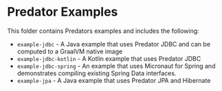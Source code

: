 # Predator Examples

This folder contains Predators examples and includes the following:

* `example-jdbc` - A Java example that uses Predator JDBC and can be computed to a GraalVM native image
* `example-jdbc-kotlin` - A Kotlin example that uses Predator JDBC
* `example-jdbc-spring` - An example that uses Micronaut for Spring and demonstrates compiling existing Spring Data interfaces.
* `example-jpa` - A Java example that uses Predator JPA and Hibernate